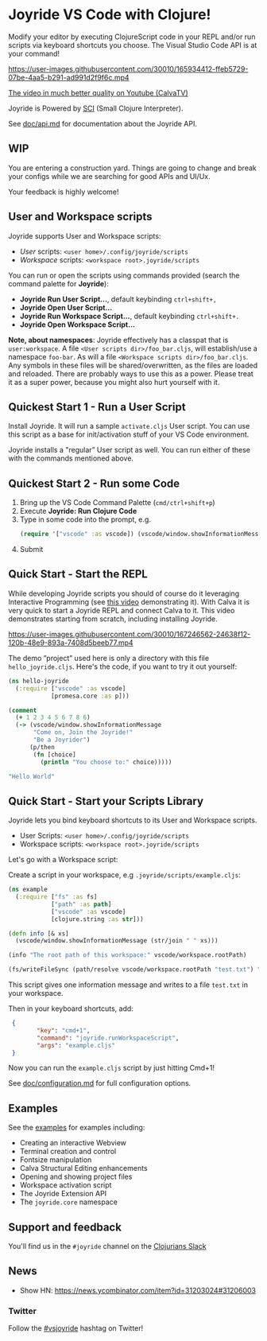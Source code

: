 # Joyride VS Code with Clojure!

Modify your editor by executing ClojureScript code in your REPL and/or run scripts via keyboard shortcuts you choose. The Visual Studio Code API is at your command!

https://user-images.githubusercontent.com/30010/165934412-ffeb5729-07be-4aa5-b291-ad991d2f9f6c.mp4

[The video in much better quality on Youtube (CalvaTV)](https://www.youtube.com/watch?v=V1oTf-1EchU)

Joyride is Powered by [SCI](https://github.com/babashka/sci) (Small Clojure Interpreter).

See [doc/api.md](https://github.com/BetterThanTomorrow/joyride/blob/master/doc/api.md) for documentation about the Joyride API.

## WIP

You are entering a construction yard. Things are going to change and break your configs while we are searching for good APIs and UI/Ux.

Your feedback is highly welcome!

## User and Workspace scripts

Joyride supports User and Workspace scripts:

* _User_ scripts: `<user home>/.config/joyride/scripts`
* _Workspace_ scripts: `<workspace root>.joyride/scripts`

You can run or open the scripts using commands provided (search the command palette for **Joyride**):

* **Joyride Run User Script...**, default keybinding `ctrl+shift+,`
* **Joyride Open User Script...**
* **Joyride Run Workspace Script...**, default keybinding `ctrl+shift+.`
* **Joyride Open Workspace Script...**

**Note, about namespaces**: Joyride effectively has a classpat that is `user:workspace`. A file `<User scripts dir>/foo_bar.cljs`, will establish/use a namespace `foo-bar`. As will a file `<Workspace scripts dir>/foo_bar.cljs`. Any symbols in these files will be shared/overwritten, as the files are loaded and reloaded. There are probably ways to use this as a power. Please treat it as a super power, because you might also hurt yourself with it.

## Quickest Start 1 - Run a User Script

Install Joyride. It will run a sample `activate.cljs` User script. You can use this script as a base for init/activation stuff of your VS Code environment.

Joyride installs a "regular” User script as well. You can run either of these with the commands mentioned above.

## Quickest Start 2 - Run some Code

1. Bring up the VS Code Command Palette (`cmd/ctrl+shift+p`)
2. Execute **Joyride: Run Clojure Code**
3. Type in some code into the prompt, e.g.
    ```clojure
    (require '["vscode" :as vscode]) (vscode/window.showInformationMessage "Hello World!")`
    ```
4. Submit


## Quick Start - Start the REPL

While developing Joyride scripts you should of course do it leveraging Interactive Programming (see [this video](https://www.youtube.com/watch?v=d0K1oaFGvuQ) demonstrating it). With Calva it is very quick to start a Joyride REPL and connect Calva to it. This video demonstrates starting from scratch, including installing Joyride.

https://user-images.githubusercontent.com/30010/167246562-24638f12-120b-48e9-893a-7408d5beeb77.mp4

The demo ”project” used here is only a directory with this file `hello_joyride.cljs`. Here's the code, if you want to try it out yourself:

```clojure
(ns hello-joyride
  (:require ["vscode" :as vscode]
            [promesa.core :as p]))

(comment
  (+ 1 2 3 4 5 6 7 8 6)
  (-> (vscode/window.showInformationMessage
       "Come on, Join the Joyride!"
       "Be a Joyrider")
      (p/then
       (fn [choice]
         (println "You choose to:" choice)))))

"Hello World"
```

## Quick Start - Start your Scripts Library

Joyride lets you bind keyboard shortcuts to its User and Workspace scripts.

* User Scripts: `<user home>/.config/joyride/scripts`
* Workspace scripts: `<workspace root>.joyride/scripts`

Let's go with a Workspace script:

Create a script in your workspace, e.g `.joyride/scripts/example.cljs`:

``` clojure
(ns example
  (:require ["fs" :as fs]
            ["path" :as path]
            ["vscode" :as vscode]
            [clojure.string :as str]))

(defn info [& xs]
  (vscode/window.showInformationMessage (str/join " " xs)))

(info "The root path of this workspace:" vscode/workspace.rootPath)

(fs/writeFileSync (path/resolve vscode/workspace.rootPath "test.txt") "written!")
```

This script gives one information message and writes to a file `test.txt` in
your workspace.

Then in your keyboard shortcuts, add:

``` json
 {
        "key": "cmd+1",
        "command": "joyride.runWorkspaceScript",
        "args": "example.cljs"
 }
```

Now you can run the `example.cljs` script by just hitting Cmd+1!

See [doc/configuration.md](https://github.com/BetterThanTomorrow/joyride/blob/master/doc/configuration.md) for full configuration options.

## Examples

See the [examples](./examples) for examples including:

* Creating an interactive Webview
* Terminal creation and control
* Fontsize manipulation
* Calva Structural Editing enhancements
* Opening and showing project files
* Workspace activation script
* The Joyride Extension API
* The `joyride.core` namespace

## Support and feedback

You'll find us in the `#joyride` channel on the [Clojurians Slack](http://clojurians.net)

## News

* Show HN: https://news.ycombinator.com/item?id=31203024#31206003

### Twitter

Follow the [#vsjoyride](https://twitter.com/search?q=%23vsjoyride&src=typed_query&f=live) hashtag on Twitter!
